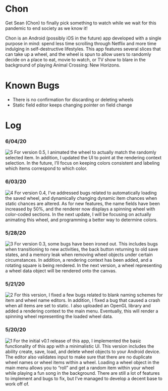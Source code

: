 # Chon
Get Sean (Chon) to finally pick something to watch while we wait for this pandemic to end society as we know it!

Chon is an Android (possibly iOS in the future) app developed with a single purpose in mind: spend less time scrolling through Netflix and more time indulging in self-destructive lifestyles. This app features several slices that can take up a wheel, and the wheel is spun to allow users to randomly decide on a place to eat, movie to watch, or TV show to blare in the background of playing Animal Crossing: New Horizons.

# Known Bugs
- There is no confirmation for discarding or deleting wheels
- Static field editor keeps changing pointer on field change

# Log

### 6/04/20
![5](RMImages/5.PNG)
For version 0.5, I animated the wheel to actually match the randomly selected item. In addition, I updated the UI to point at the rendering context selection. In the future, I’ll focus on keeping colors consistent and labeling which items correspond to which color.

### 6/03/20
![4](RMImages/4.PNG)
For version 0.4, I’ve addressed bugs related to automatically loading the saved wheel, and dynamically changing dynamic item chances when static chances are altered. As for new features, the name fields have been increased by 50%, and the renderer now displays a spinning wheel with color-coded sections. In the next update, I will be focusing on actually animating this wheel, and programming a better way to determine colors.

### 5/28/20
![3](RMImages/3.PNG)
For version 0.3, some bugs have been ironed out. This includes bugs when transitioning to new activities, the back button returning to old save states, and a memory leak when removing wheel objects under certain circumstances. In addition, a rendering context has been added, and a rotating square is being rendered. In the next version, a wheel representing a wheel data object will be rendered onto the canvas.

### 5/21/20
![2](RMImages/2.PNG)
For this version, I fixed a few bugs related to blank naming schemes for item and wheel name editors. In addition, I fixed a bug that caused a crash when all items are set to static. I also uploaded an OpenGL library and added a rendering context to the main menu. Eventually, this will render a spinning wheel representing the loaded wheel data.

### 5/20/20
![1](RMImages/1.PNG)
For the initial v0.1 release of this app, I implemented the basic functionality of this app with a minimalistic UI. This version includes the ability create, save, load, and delete wheel objects to your Android device. The editor also validates input to make sure that there are no duplicate wheel names or wheel items within a wheel. Loading a wheel object in the main menu allows you to “roll” and get a random item within your wheel while playing a fun song in the background. There are still a lot of features to implement and bugs to fix, but I’ve managed to develop a decent base to work off of.
